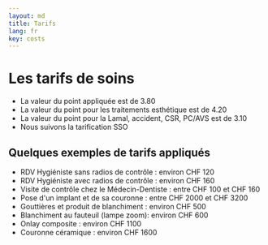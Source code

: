 ```yaml
---
layout: md
title: Tarifs
lang: fr
key: costs
---
```


# Les tarifs de soins

 * La valeur du point appliquée est de 3.80
 * La valeur du point pour les traitements esthétique est de 4.20
 * La valeur du point pour la Lamal, accident, CSR, PC/AVS est de 3.10
 * Nous suivons la tarification SSO

## Quelques exemples de tarifs appliqués

 * RDV Hygiéniste sans radios de contrôle : environ CHF 120
 * RDV Hygiéniste avec radios de contrôle : environ CHF 160
 * Visite de contrôle chez le Médecin-Dentiste : entre CHF 100 et CHF 160
 * Pose d'un implant et de sa couronne : entre CHF 2000 et CHF 3200
 * Gouttières et produit de blanchiment : environ CHF 500
 * Blanchiment au fauteuil (lampe zoom): environ CHF 600
 * Onlay composite : environ CHF 1100
 * Couronne céramique : environ CHF 1600
